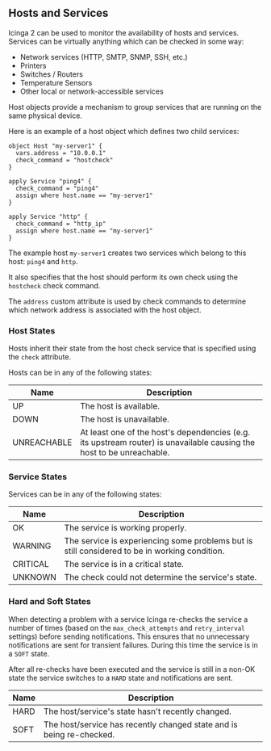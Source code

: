 ## <a id="hosts-services"></a> Hosts and Services

Icinga 2 can be used to monitor the availability of hosts and services. Services
can be virtually anything which can be checked in some way:

* Network services (HTTP, SMTP, SNMP, SSH, etc.)
* Printers
* Switches / Routers
* Temperature Sensors
* Other local or network-accessible services

Host objects provide a mechanism to group services that are running
on the same physical device.

Here is an example of a host object which defines two child services:

    object Host "my-server1" {
      vars.address = "10.0.0.1"
      check_command = "hostcheck"
    }

    apply Service "ping4" {
      check_command = "ping4"
      assign where host.name == "my-server1"
    }

    apply Service "http" {
      check_command = "http_ip"
      assign where host.name == "my-server1"
    }

The example host `my-server1` creates two services which belong to this host:
`ping4` and `http`.

It also specifies that the host should perform its own check using the `hostcheck`
check command.

The `address` custom attribute is used by check commands to determine which network
address is associated with the host object.

### <a id="host-states"></a> Host States

Hosts inherit their state from the host check service that is specified using
the `check` attribute.

Hosts can be in any of the following states:

  Name        | Description
  ------------|--------------
  UP          | The host is available.
  DOWN        | The host is unavailable.
  UNREACHABLE | At least one of the host's dependencies (e.g. its upstream router) is unavailable causing the host to be unreachable.

### <a id="service-states"></a> Service States

Services can be in any of the following states:

  Name        | Description
  ------------|--------------
  OK          | The service is working properly.
  WARNING     | The service is experiencing some problems but is still considered to be in working condition.
  CRITICAL    | The service is in a critical state.
  UNKNOWN     | The check could not determine the service's state.

### <a id="hard-soft-states"></a> Hard and Soft States

When detecting a problem with a service Icinga re-checks the service a number of
times (based on the `max_check_attempts` and `retry_interval` settings) before sending
notifications. This ensures that no unnecessary notifications are sent for
transient failures. During this time the service is in a `SOFT` state.

After all re-checks have been executed and the service is still in a non-OK
state the service switches to a `HARD` state and notifications are sent.

  Name        | Description
  ------------|--------------
  HARD        | The host/service's state hasn't recently changed.
  SOFT        | The host/service has recently changed state and is being re-checked.
